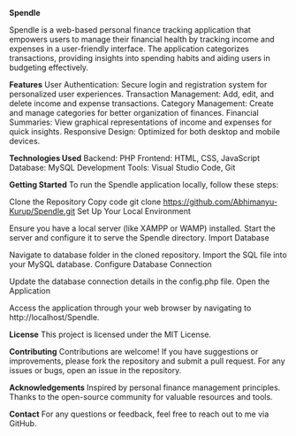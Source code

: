 **Spendle**

Spendle is a web-based personal finance tracking application that empowers users to manage their financial health by tracking income and expenses in a user-friendly interface. The application categorizes transactions, providing insights into spending habits and aiding users in budgeting effectively.

**Features**
User Authentication: Secure login and registration system for personalized user experiences.
Transaction Management: Add, edit, and delete income and expense transactions.
Category Management: Create and manage categories for better organization of finances.
Financial Summaries: View graphical representations of income and expenses for quick insights.
Responsive Design: Optimized for both desktop and mobile devices.

**Technologies Used**
Backend: PHP
Frontend: HTML, CSS, JavaScript
Database: MySQL
Development Tools: Visual Studio Code, Git


**Getting Started**
To run the Spendle application locally, follow these steps:

Clone the Repository
Copy code
git clone https://github.com/Abhimanyu-Kurup/Spendle.git
Set Up Your Local Environment

Ensure you have a local server (like XAMPP or WAMP) installed.
Start the server and configure it to serve the Spendle directory.
Import Database

Navigate to database folder in the cloned repository.
Import the SQL file into your MySQL database.
Configure Database Connection

Update the database connection details in the config.php file.
Open the Application

Access the application through your web browser by navigating to http://localhost/Spendle.


**License**
This project is licensed under the MIT License.

**Contributing**
Contributions are welcome! If you have suggestions or improvements, please fork the repository and submit a pull request. For any issues or bugs, open an issue in the repository.

**Acknowledgements**
Inspired by personal finance management principles.
Thanks to the open-source community for valuable resources and tools.

**Contact**
For any questions or feedback, feel free to reach out to me via GitHub.
